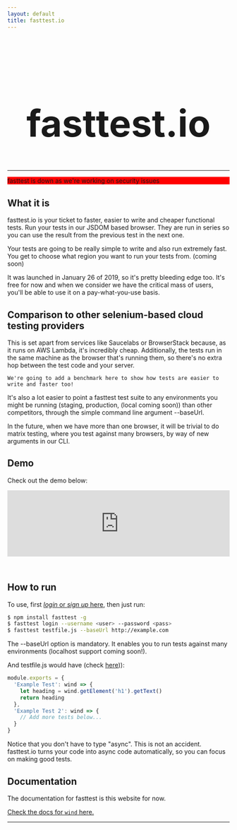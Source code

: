 ```yaml
---
layout: default
title: fasttest.io
---
```


<div style="height:2em"></div>

<style>
@media screen and (max-width: 800px) {
    #title {
        font-size: 3em !important;
    }
}
</style>

<h1 id="title" style="text-align: center; font-size: 6em">fasttest.io</h1>

<hr>

<p style="background: red">fasttest is down as we're working on security issues</p>

## What it is

fasttest.io is your ticket to faster, easier to write and cheaper functional tests. Run your tests in our JSDOM based browser. They are run in series so you can use the result from the previous test in the next one.

Your tests are going to be really simple to write and also run extremely fast. You get to choose what region you want to run your tests from. (coming soon)

It was launched in January 26 of 2019, so it's pretty bleeding edge too. It's free for now and when we consider we have the critical mass of users, you'll be able to use it on a pay-what-you-use basis.

## Comparison to other selenium-based cloud testing providers

This is set apart from services like Saucelabs or BrowserStack because, as it runs on AWS Lambda, it's incredibly cheap. Additionally, the tests run in the same machine as the browser that's running them, so there's no extra hop between the test code and your server.

    We're going to add a benchmark here to show how tests are easier to write and faster too!

It's also a lot easier to point a fasttest test suite to any environments you might be running (staging, production, (local coming soon)) than other competitors, through the simple command line argument --baseUrl.

In the future, when we have more than one browser, it will be trivial to do matrix testing, where you test against many browsers, by way of new arguments in our CLI.

## Demo

Check out the demo below:

<iframe style="padding-bottom: 2em; height: auto; max-width: 100%;" width="560" height="315" src="https://www.youtube.com/embed/kv7WJKZwmBA" frameborder="0" allow="accelerometer; autoplay; encrypted-media; gyroscope; picture-in-picture" allowfullscreen></iframe>

## How to run

To use, first [*login* or *sign up* here](https://fasttest.auth.eu-west-1.amazoncognito.com/login?response_type=code&client_id=60uit0kj2hdie09n13v6fpiqd9&redirect_uri=https://938jss4tqd.execute-api.eu-west-1.amazonaws.com/prod/login/), then just run:

```bash
$ npm install fasttest -g
$ fasttest login --username <user> --password <pass>
$ fasttest testfile.js --baseUrl http://example.com
```

The --baseUrl option is mandatory. It enables you to run tests against many environments (localhost support coming soon!).

And testfile.js would have (check [here](https://cabbiejs.org/api/classes/activewindow/))):

```js
module.exports = {
  'Example Test': wind => {
    let heading = wind.getElement('h1').getText()
    return heading
  },
  'Example Test 2': wind => {
    // Add more tests below...
  }
}
```

Notice that you don't have to type "async". This is not an accident. fasttest.io turns your code into async code automatically, so you can focus on making good tests.

## Documentation

The documentation for fasttest is this website for now.

[Check the docs for `wind` here.](https://cabbiejs.org/api/classes/activewindow/)

<hr>

